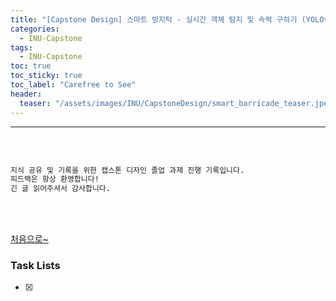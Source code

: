 ```yaml
---
title: "[Capstone Design] 스마트 방지턱 - 실시간 객체 탐지 및 속력 구하기 (YOLOv8, Supervision)"
categories:
  - INU-Capstone
tags:
  - INU-Capstone
toc: true
toc_sticky: true
toc_label: "Carefree to See"
header:
  teaser: "/assets/images/INU/CapstoneDesign/smart_barricade_teaser.jpeg"
---
```

<!-- Created by Chae Seung Min - CarefreeLife
Visit my Programming blog: https://carefreelife98.github.io --> 
---



<br><br>

```bash
지식 공유 및 기록을 위한 캡스톤 디자인 졸업 과제 진행 기록입니다.
피드백은 항상 환영합니다!
긴 글 읽어주셔서 감사합니다.
```



<br><br>

[처음으로~](#)

### Task Lists

>

- [x] 
